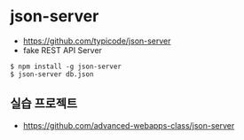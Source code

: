 # json-server

* https://github.com/typicode/json-server
* fake REST API Server


```
$ npm install -g json-server
$ json-server db.json
```


## 실습 프로젝트

* https://github.com/advanced-webapps-class/json-server